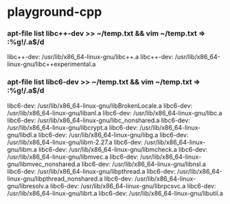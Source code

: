 # playground-cpp


### apt-file list libc++-dev >> ~/temp.txt && vim ~/temp.txt => :%g!/.a$/d
libc++-dev: /usr/lib/x86_64-linux-gnu/libc++.a
libc++-dev: /usr/lib/x86_64-linux-gnu/libc++experimental.a

### apt-file list libc6-dev >> ~/temp.txt && vim ~/temp.txt => :%g!/.a$/d

  libc6-dev: /usr/lib/x86_64-linux-gnu/libBrokenLocale.a
  libc6-dev: /usr/lib/x86_64-linux-gnu/libanl.a
  libc6-dev: /usr/lib/x86_64-linux-gnu/libc.a
  libc6-dev: /usr/lib/x86_64-linux-gnu/libc_nonshared.a
  libc6-dev: /usr/lib/x86_64-linux-gnu/libcrypt.a
  libc6-dev: /usr/lib/x86_64-linux-gnu/libdl.a
  libc6-dev: /usr/lib/x86_64-linux-gnu/libg.a
  libc6-dev: /usr/lib/x86_64-linux-gnu/libm-2.27.a
  libc6-dev: /usr/lib/x86_64-linux-gnu/libm.a
  libc6-dev: /usr/lib/x86_64-linux-gnu/libmcheck.a
  libc6-dev: /usr/lib/x86_64-linux-gnu/libmvec.a
  libc6-dev: /usr/lib/x86_64-linux-gnu/libmvec_nonshared.a
  libc6-dev: /usr/lib/x86_64-linux-gnu/libnsl.a
  libc6-dev: /usr/lib/x86_64-linux-gnu/libpthread.a
  libc6-dev: /usr/lib/x86_64-linux-gnu/libpthread_nonshared.a
  libc6-dev: /usr/lib/x86_64-linux-gnu/libresolv.a
  libc6-dev: /usr/lib/x86_64-linux-gnu/librpcsvc.a
  libc6-dev: /usr/lib/x86_64-linux-gnu/librt.a
  libc6-dev: /usr/lib/x86_64-linux-gnu/libutil.a
